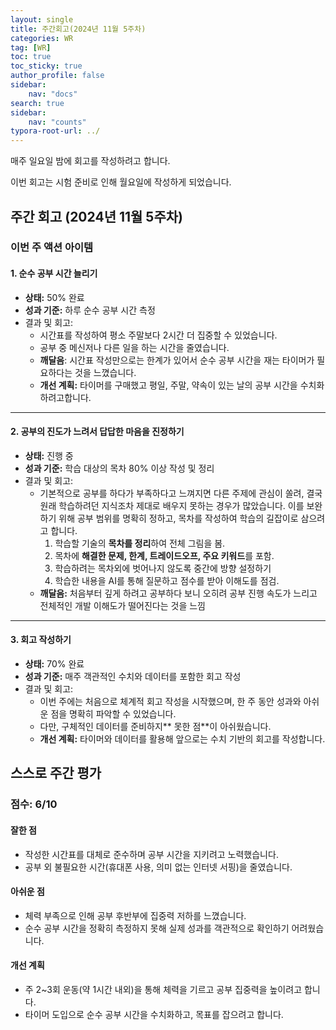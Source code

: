 ```yaml
---
layout: single
title: 주간회고(2024년 11월 5주차)
categories: WR
tag: [WR]
toc: true
toc_sticky: true
author_profile: false
sidebar:
    nav: "docs"
search: true
sidebar:
    nav: "counts"
typora-root-url: ../
---
```



매주 일요일 밤에 회고를 작성하려고 합니다.

이번 회고는 시험 준비로 인해 월요일에 작성하게 되었습니다.  



## 주간 회고 (2024년 11월 5주차)

### 이번 주 액션 아이템

#### **1. 순수 공부 시간 늘리기**

- **상태:** 50% 완료
- **성과 기준:** 하루 순수 공부 시간 측정
- 결과 및 회고:
  - 시간표를 작성하여 평소 주말보다 2시간 더 집중할 수 있었습니다.
  - 공부 중 메신저나 다른 일을 하는 시간을 줄였습니다.
  - **깨달음**: 시간표 작성만으로는 한계가 있어서 순수 공부 시간을 재는 타이머가 필요하다는 것을 느꼈습니다.
  - **개선 계획:** 타이머를 구매했고 평일, 주말, 약속이 있는 날의 공부 시간을 수치화 하려고합니다.

------

#### **2. 공부의 진도가 느려서 답답한 마음을 진정하기**

- **상태:** 진행 중
- **성과 기준:** 학습 대상의 목차 80% 이상 작성 및 정리
- 결과 및 회고:
  - 기본적으로 공부를 하다가 부족하다고 느껴지면 다른 주제에 관심이 쏠려, 결국 원래 학습하려던 지식조차 제대로 배우지 못하는 경우가 많았습니다. 이를 보완하기 위해 공부 범위를 명확히 정하고, 목차를 작성하여 학습의 길잡이로 삼으려고 합니다.
    1. 학습할 기술의 **목차를 정리**하여 전체 그림을 봄.
    2. 목차에 **해결한 문제, 한계, 트레이드오프, 주요 키워드**를 포함.
    3. 학습하려는 목차외에 벗어나지 않도록 중간에 방향 설정하기
    4. 학습한 내용을 AI를 통해 질문하고 점수를 받아 이해도를 점검.
  - **깨달음:** 처음부터 깊게 하려고 공부하다 보니 오히려 공부 진행 속도가 느리고 전체적인 개발 이해도가 떨어진다는 것을 느낌

------

#### **3. 회고 작성하기**

- **상태:** 70% 완료
- **성과 기준:** 매주 객관적인 수치와 데이터를 포함한 회고 작성
- 결과 및 회고:
  - 이번 주에는 처음으로 체계적 회고 작성을 시작했으며, 한 주 동안 성과와 아쉬운 점을 명확히 파악할 수 있었습니다.
  - 다만, 구체적인 데이터를 준비하지** 못한 점**이 아쉬웠습니다.
  - **개선 계획:** 타이머와 데이터를 활용해 앞으로는 수치 기반의 회고를 작성합니다.



## 스스로 주간 평가

### 점수: **6/10**

#### **잘한 점**

- 작성한 시간표를 대체로 준수하며 공부 시간을 지키려고 노력했습니다.
- 공부 외 불필요한 시간(휴대폰 사용, 의미 없는 인터넷 서핑)을 줄였습니다.

#### **아쉬운 점**

- 체력 부족으로 인해 공부 후반부에 집중력 저하를 느꼈습니다.
- 순수 공부 시간을 정확히 측정하지 못해 실제 성과를 객관적으로 확인하기 어려웠습니다.

#### **개선 계획**

- 주 2~3회 운동(약 1시간 내외)을 통해 체력을 기르고 공부 집중력을 높이려고 합니다.
- 타이머 도입으로 순수 공부 시간을 수치화하고, 목표를 잡으려고 합니다.

